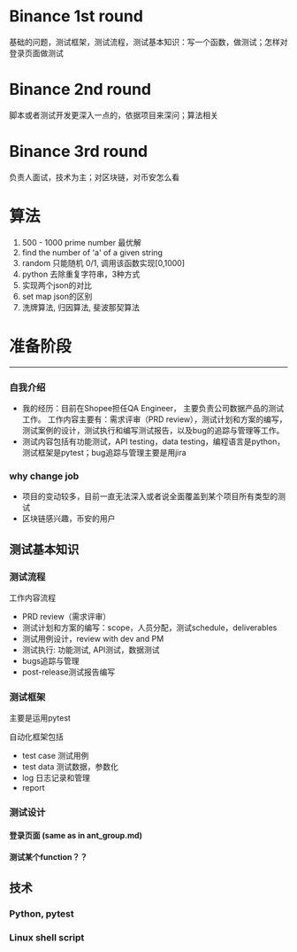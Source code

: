 # Binance 1st round
基础的问题，测试框架，测试流程，测试基本知识：写一个函数，做测试；怎样对登录页面做测试
# Binance 2nd round
脚本或者测试开发更深入一点的，依据项目来深问；算法相关
# Binance 3rd round
负责人面试，技术为主；对区块链，对币安怎么看
# 算法
1. 500 - 1000 prime number 最优解
2. find the number of 'a' of a given string
3. random 只能随机 0/1, 调用该函数实现[0,1000]
4. python 去除重复字符串，3种方式
5. 实现两个json的对比
6. set map json的区别
7. 洗牌算法, 归因算法, 斐波那契算法

# 准备阶段
---
### 自我介绍
- 我的经历：目前在Shopee担任QA Engineer， 主要负责公司数据产品的测试工作。 工作内容主要有：需求评审（PRD review），测试计划和方案的编写，测试案例的设计，测试执行和编写测试报告，以及bug的追踪与管理等工作。
- 测试内容包括有功能测试，API testing，data testing，编程语言是python，测试框架是pytest；bug追踪与管理主要是用jira

### why change job
- 项目的变动较多，目前一直无法深入或者说全面覆盖到某个项目所有类型的测试
- 区块链感兴趣，币安的用户

## 测试基本知识
### 测试流程
工作内容流程
- PRD review（需求评审）
- 测试计划和方案的编写：scope，人员分配，测试schedule，deliverables
- 测试用例设计，review with dev and PM
- 测试执行: 功能测试, API测试，数据测试
- bugs追踪与管理
- post-release测试报告编写

### 测试框架
主要是运用pytest

自动化框架包括
- test case 测试用例
- test data 测试数据，参数化
- log 日志记录和管理
- report

### 测试设计
#### 登录页面 (same as in ant_group.md)

#### 测试某个function？？

## 技术
### Python, pytest
### Linux shell script